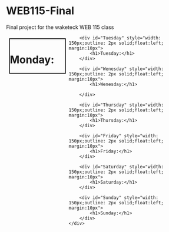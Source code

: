# WEB115-Final
Final project for the waketeck WEB 115 class
        <div id="Monday" style="width: 150px; outline: 2px Solid;float:left; margin:10px">
            <h1>Monday:</h1>
        </div>

        <div id="Tuesday" style="width: 150px;outline: 2px solid;float:left; margin:10px">
            <h1>Tuesday:</h1>
        </div>
            
        <div id="Wenesday" style="width: 150px;outline: 2px solid;float:left; margin:10px">
            <h1>Wenesday:</h1>

        </div>

        <div id="Thursday" style="width: 150px;outline: 2px solid;float:left; margin:10px">
            <h1>Thursday:</h1>
        </div>

        <div id="Friday" style="width: 150px;outline: 2px solid;float:left; margin:10px">
            <h1>Friday:</h1>
        </div>

        <div id="Saturday" style="width: 150px;outline: 2px solid;float:left; margin:10px">
            <h1>Saturday:</h1>
        </div>

        <div id="Sunday" style="width: 150px;outline: 2px solid;float:left; margin:10px">
            <h1>Sunday:</h1>
        </div>
    </div>